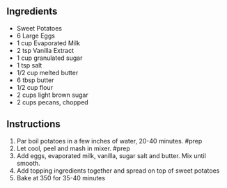 ## Ingredients
* Sweet Potatoes
* 6 Large Eggs
* 1 cup Evaporated Milk
* 2 tsp Vanilla Extract
* 1 cup granulated sugar
* 1 tsp salt
* 1/2 cup melted butter
* 6 tbsp butter
* 1/2 cup flour
* 2 cups light brown sugar
* 2 cups pecans, chopped

## Instructions
1. Par boil potatoes in a few inches of water, 20-40 minutes. #prep
2. Let cool, peel and mash in mixer. #prep
3. Add eggs, evaporated milk, vanilla, sugar salt and butter. Mix until smooth.
4. Add topping ingredients together and spread on top of sweet potatoes
5. Bake at 350 for 35-40 minutes